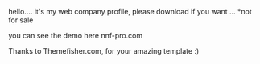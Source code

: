 hello....
it's my web company profile, 
please download if you want ...
*not for sale

you can see the demo here nnf-pro.com

Thanks to Themefisher.com, for your amazing template :)
